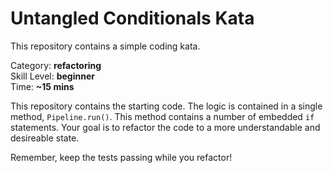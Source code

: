 # Untangled Conditionals Kata

This repository contains a simple coding kata.

Category: **refactoring**<br>
Skill Level: **beginner**<br>
Time: **~15 mins**

This repository contains the starting code.
The logic is contained in a single method, `Pipeline.run()`.
This method contains a number of embedded `if` statements.
Your goal is to refactor the code to a more understandable and desireable state.

Remember, keep the tests passing while you refactor!
